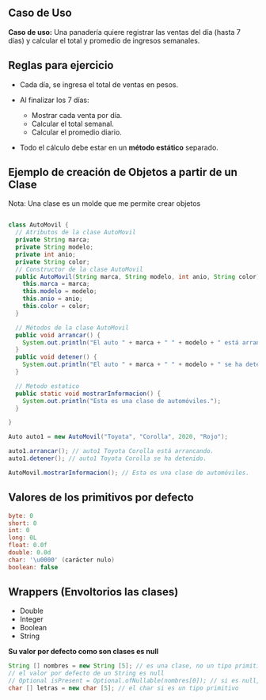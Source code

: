 ## Caso de Uso
**Caso de uso:** Una panadería quiere registrar las ventas del día (hasta 7 días) y calcular el total y promedio de ingresos semanales.

## Reglas para ejercicio

* Cada día, se ingresa el total de ventas en pesos.
* Al finalizar los 7 días:

  * Mostrar cada venta por día.
  * Calcular el total semanal.
  * Calcular el promedio diario.
* Todo el cálculo debe estar en un **método estático** separado.


## Ejemplo de creación de Objetos a partir de un Clase

Nota: Una clase es un molde que me permite crear objetos 

```java

class AutoMovil {
  // Atributos de la clase AutoMovil
  private String marca;
  private String modelo;
  private int anio;
  private String color;
  // Constructor de la clase AutoMovil
  public AutoMovil(String marca, String modelo, int anio, String color) {
    this.marca = marca;
    this.modelo = modelo;
    this.anio = anio;
    this.color = color;
  }

  // Métodos de la clase AutoMovil
  public void arrancar() {
    System.out.println("El auto " + marca + " " + modelo + " está arrancando.");
  }
  public void detener() {
    System.out.println("El auto " + marca + " " + modelo + " se ha detenido.");
  }

  // Metodo estatico
  public static void mostrarInformacion() {
    System.out.println("Esta es una clase de automóviles.");
  }

}

Auto auto1 = new AutoMovil("Toyota", "Corolla", 2020, "Rojo");

auto1.arrancar(); // auto1 Toyota Corolla está arrancando.
auto1.detener(); // auto1 Toyota Corolla se ha detenido.

AutoMovil.mostrarInformacion(); // Esta es una clase de automóviles.
```

## Valores de los primitivos por defecto

```java
byte: 0
short: 0
int: 0
long: 0L
float: 0.0f
double: 0.0d
char: '\u0000' (carácter nulo)
boolean: false
```

## Wrappers (Envoltorios las clases)

- Double
- Integer
- Boolean
- String

**Su valor por defecto como son clases es null**


```java
String [] nombres = new String [5]; // es una clase, no un tipo primitivo
// el valor por defecto de un String es null
// Optional isPresent = Optional.ofNullable(nombres[0]); // si es null, no se ejecuta el if
char [] letras = new char [5]; // el char si es un tipo primitivo  

```